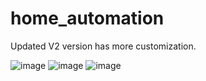 # home_automation

Updated V2 version has more customization.

![image](https://user-images.githubusercontent.com/10299142/155270941-34c60922-0aed-4066-9abf-0f0a2b2f5c17.png)
![image](https://user-images.githubusercontent.com/10299142/155271017-f635915e-3ce5-4f5b-bbb4-bad0ce95c04d.png)
![image](https://user-images.githubusercontent.com/10299142/155271055-865c2900-8cfe-49ed-aaab-33a04404bc3f.png)

